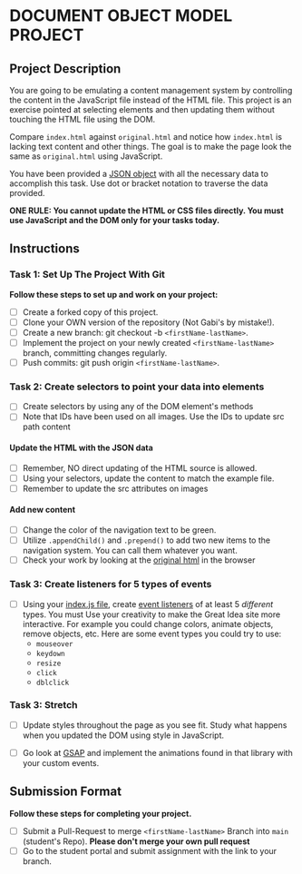 # DOCUMENT OBJECT MODEL PROJECT

## Project Description

You are going to be emulating a content management system by controlling the content in the JavaScript file instead of the HTML file. This project is an exercise pointed at selecting elements and then updating them without touching the HTML file using the DOM.

Compare `index.html` against `original.html` and notice how `index.html` is lacking text content and other things. The goal is to make the page look the same as `original.html` using JavaScript.

You have been provided a [JSON object](js/index.js) with all the necessary data to accomplish this task.  Use dot or bracket notation to traverse the data provided.

**ONE RULE: You cannot update the HTML or CSS files directly.  You must use JavaScript and the DOM only for your tasks today.**

## Instructions

### Task 1: Set Up The Project With Git

**Follow these steps to set up and work on your project:**

* [ ] Create a forked copy of this project.
* [ ] Clone your OWN version of the repository (Not Gabi's by mistake!).
* [ ] Create a new branch: git checkout -b `<firstName-lastName>`.
* [ ] Implement the project on your newly created `<firstName-lastName>` branch, committing changes regularly.
* [ ] Push commits: git push origin `<firstName-lastName>`.

### Task 2: Create selectors to point your data into elements

* [ ] Create selectors by using any of the DOM element's methods
* [ ] Note that IDs have been used on all images. Use the IDs to update src path content

#### Update the HTML with the JSON data

* [ ] Remember, NO direct updating of the HTML source is allowed.
* [ ] Using your selectors, update the content to match the example file.
* [ ] Remember to update the src attributes on images

#### Add new content

* [ ] Change the color of the navigation text to be green.
* [ ] Utilize `.appendChild()` and `.prepend()` to add two new items to the navigation system. You can call them whatever you want.
* [ ] Check your work by looking at the [original html](original.html) in the browser

### Task 3: Create listeners for 5 types of events

* [ ] Using your [index.js file](js/index.js), create [event listeners](https://developer.mozilla.org/en-US/docs/Web/Events) of at least 5 _different_ types. You must Use your creativity to make the Great Idea site more interactive. For example you could change colors, animate objects, remove objects, etc. Here are some event types you could try to use:
  * `mouseover`
  * `keydown`
  * `resize`
  * `click`
  * `dblclick`


### Task 3: Stretch

* [ ] Update styles throughout the page as you see fit. Study what happens when you updated the DOM using style in JavaScript.  
* [ ] Go look at [GSAP](https://greensock.com/) and implement the animations found in that library with your custom events.



## Submission Format

**Follow these steps for completing your project.**

* [ ] Submit a Pull-Request to merge `<firstName-lastName>` Branch into `main` (student's  Repo). **Please don't merge your own pull request**
* [ ] Go to the student portal and submit assignment with the link to your branch.